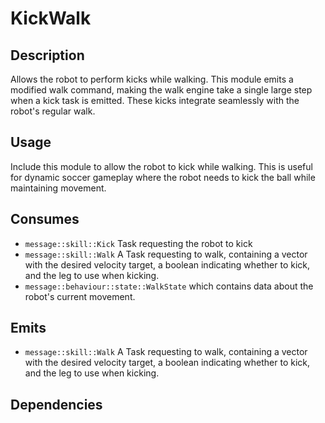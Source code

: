 # KickWalk

## Description

Allows the robot to perform kicks while walking. This module emits a modified walk command, making the walk engine take a single large step when a kick task is emitted. These kicks integrate seamlessly with the robot's regular walk.

## Usage

Include this module to allow the robot to kick while walking. This is useful for dynamic soccer gameplay where the robot needs to kick the ball while maintaining movement.

## Consumes

- `message::skill::Kick` Task requesting the robot to kick
- `message::skill::Walk` A Task requesting to walk, containing a vector with the desired velocity target, a boolean indicating whether to kick, and the leg to use when kicking.
- `message::behaviour::state::WalkState` which contains data about the robot's current movement.

## Emits

- `message::skill::Walk` A Task requesting to walk, containing a vector with the desired velocity target, a boolean indicating whether to kick, and the leg to use when kicking.

## Dependencies
